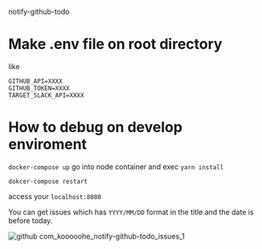 notify-github-todo
# Make .env file on root directory
like
```
GITHUB_API=XXXX
GITHUB_TOKEN=XXXX
TARGET_SLACK_API=XXXX 
```

# How to debug on develop enviroment
`docker-compose up`
go into node container and exec `yarn install`

`dokcer-compose restart`

access your `localhost:8080`

You can get issues which has `YYYY/MM/DD` format in the title and the date is before today.

![github com_kooooohe_notify-github-todo_issues_1](https://user-images.githubusercontent.com/17563192/72725008-382a0f80-3bc8-11ea-843f-6db50619fea2.png)
